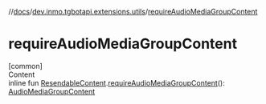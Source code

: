 //[docs](../../index.md)/[dev.inmo.tgbotapi.extensions.utils](index.md)/[requireAudioMediaGroupContent](require-audio-media-group-content.md)



# requireAudioMediaGroupContent  
[common]  
Content  
inline fun [ResendableContent](../dev.inmo.tgbotapi.types.message.content.abstracts/-resendable-content/index.md).[requireAudioMediaGroupContent](require-audio-media-group-content.md)(): [AudioMediaGroupContent](../dev.inmo.tgbotapi.types.message.content.abstracts/-audio-media-group-content/index.md)  



